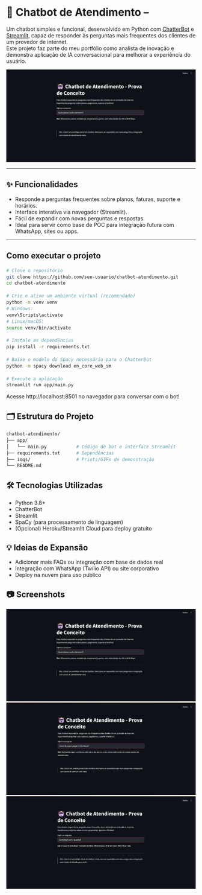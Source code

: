 # 🤖 Chatbot de Atendimento – 

Um chatbot simples e funcional, desenvolvido em Python com [ChatterBot](https://chatterbot.readthedocs.io/) e [Streamlit](https://streamlit.io/), capaz de responder às perguntas mais frequentes dos clientes de um provedor de internet.  
Este projeto faz parte do meu portfólio como analista de inovação e demonstra aplicação de IA conversacional para melhorar a experiência do usuário.

![Demo do Chatbot](./imgs/demo1.png)


---

## ✨ Funcionalidades

- Responde a perguntas frequentes sobre planos, faturas, suporte e horários.
- Interface interativa via navegador (Streamlit).
- Fácil de expandir com novas perguntas e respostas.
- Ideal para servir como base de POC para integração futura com WhatsApp, sites ou apps.

---

## Como executar o projeto

```bash
# Clone o repositório
git clone https://github.com/seu-usuario/chatbot-atendimento.git
cd chatbot-atendimento

# Crie e ative um ambiente virtual (recomendado)
python -m venv venv
# Windows:
venv\Scripts\activate
# Linux/macOS:
source venv/bin/activate

# Instale as dependências
pip install -r requirements.txt

# Baixe o modelo do Spacy necessário para o ChatterBot
python -m spacy download en_core_web_sm

# Execute a aplicação
streamlit run app/main.py
```
Acesse http://localhost:8501 no navegador para conversar com o bot!

## 🗂️ Estrutura do Projeto
```bash
chatbot-atendimento/
├── app/
│   └── main.py           # Código do bot e interface Streamlit
├── requirements.txt      # Dependências
├── imgs/                 # Prints/GIFs de demonstração
└── README.md
```

## 🛠️ Tecnologias Utilizadas

- Python 3.8+
- ChatterBot
- Streamlit
- SpaCy (para processamento de linguagem)
- (Opcional) Heroku/Streamlit Cloud para deploy gratuito

## 💡 Ideias de Expansão

- Adicionar mais FAQs ou integração com base de dados real
- Integração com WhatsApp (Twilio API) ou site corporativo
- Deploy na nuvem para uso público

## 📷 Screenshots

![Demo do Chatbot](./imgs/demo1.png)
![Demo do Chatbot](./imgs/demo2.png)
![Demo do Chatbot](./imgs/demo3.png)
